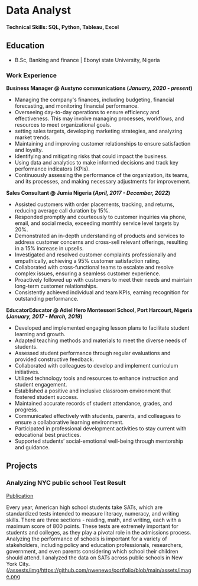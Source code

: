 # Data Analyst

#### Technical Skills: SQL, Python, Tableau, Excel

## Education
- B.Sc, Banking and finance | Ebonyi state University, Nigeria

### Work Experience
**Business Manager @ Austyno communications (_January, 2020 - present_)**
- Managing the company's finances, including budgeting, financial forecasting, and monitoring financial performance.
- Overseeing day-to-day operations to ensure efficiency and effectiveness. This may involve managing processes, workflows, and resources to meet organizational goals.
- setting sales targets, developing marketing strategies, and analyzing market trends.
- Maintaining and improving customer relationships to ensure satisfaction and loyalty.
-  Identifying and mitigating risks that could impact the business.
-  Using data and analytics to make informed decisions and track key performance indicators (KPIs).
-  Continuously assessing the performance of the organization, its teams, and its processes, and making necessary adjustments for improvement.

**Sales Consultant @ Jumia Nigeria (_April, 2017 - December, 2022_)**
- Assisted customers with order placements, tracking, and returns, reducing average call duration by 15%.
- Responded promptly and courteously to customer inquiries via phone, email, and social media, exceeding monthly service level targets by 20%.
- Demonstrated an in-depth understanding of products and services to address customer concerns and cross-sell relevant offerings, resulting in a 15% increase in upsells.
- Investigated and resolved customer complaints professionally and empathically, achieving a 95% customer satisfaction rating.
- Collaborated with cross-functional teams to escalate and resolve complex issues, ensuring a seamless customer experience.
- Proactively followed up with customers to meet their needs and maintain long-term customer relationships.
- Consistently achieved individual and team KPIs, earning recognition for outstanding performance.

**EducatorEducator @ Adiel Hero Montessori School, Port Harcourt, Nigeria (_January, 2017 - March, 2019_)**
- Developed and implemented engaging lesson plans to facilitate student learning and growth.
- Adapted teaching methods and materials to meet the diverse needs of students.
- Assessed student performance through regular evaluations and provided constructive feedback.
- Collaborated with colleagues to develop and implement curriculum initiatives.
- Utilized technology tools and resources to enhance instruction and student engagement.
- Established a positive and inclusive classroom environment that fostered student success.
- Maintained accurate records of student attendance, grades, and progress.
- Communicated effectively with students, parents, and colleagues to ensure a collaborative learning environment.
- Participated in professional development activities to stay current with educational best practices.
- Supported students’ social-emotional well-being through mentorship and guidance.

## Projects
### Analyzing NYC public school Test Result
[Publication](https://www.)

Every year, American high school students take SATs, which are standardized tests intended to measure literacy, numeracy, and writing skills. There are three sections - reading, math, and writing, each with a maximum score of 800 points. These tests are extremely important for students and colleges, as they play a pivotal role in the admissions process.
Analyzing the performance of schools is important for a variety of stakeholders, including policy and education professionals, researchers, government, and even parents considering which school their children should attend.
I analyzed the data on SATs across public schools in New York City.
[(/assests/img/](https://github.com/nwenewo/portfolio/blob/main/assets/image.png)https://github.com/nwenewo/portfolio/blob/main/assets/image.png
